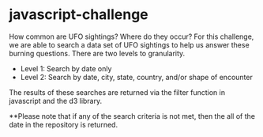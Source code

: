 # javascript-challenge

How common are UFO sightings?  Where do they occur?  For this challenge, we are able to search a data set of UFO sightings to help us answer these burning questions.  There are two levels to granularity.
* Level 1: Search by date only
* Level 2: Search by date, city, state, country, and/or shape of encounter

The results of these searches are returned via the filter function in javascript and the d3 library.

**Please note that if any of the search criteria is not met, then the all of the date in the repository is returned. 
